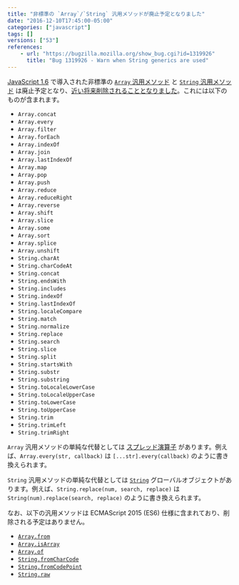 ```yaml
---
title: "非標準の `Array`/`String` 汎用メソッドが廃止予定となりました"
date: "2016-12-10T17:45:00-05:00"
categories: ["javascript"]
tags: []
versions: ["53"]
references:
    - url: "https://bugzilla.mozilla.org/show_bug.cgi?id=1319926"
      title: "Bug 1319926 - Warn when String generics are used"
---
```

[JavaScript 1.6](https://developer.mozilla.org/ja/docs/Web/JavaScript/New_in_JavaScript/1.6) で導入された非標準の [`Array` 汎用メソッド](https://developer.mozilla.org/ja/docs/Web/JavaScript/Reference/Global_Objects/Array#Array_generic_methods) と [`String` 汎用メソッド](https://developer.mozilla.org/ja/docs/Web/JavaScript/Reference/Global_Objects/String#String_generic_methods) は廃止予定となり、[近い将来削除されることとなりました](https://www.fxsitecompat.com/ja/docs/2015/non-standard-array-string-generics-will-be-removed/)。これには以下のものが含まれます。

* `Array.concat`
* `Array.every`
* `Array.filter`
* `Array.forEach`
* `Array.indexOf`
* `Array.join`
* `Array.lastIndexOf`
* `Array.map`
* `Array.pop`
* `Array.push`
* `Array.reduce`
* `Array.reduceRight`
* `Array.reverse`
* `Array.shift`
* `Array.slice`
* `Array.some`
* `Array.sort`
* `Array.splice`
* `Array.unshift`
* `String.charAt`
* `String.charCodeAt`
* `String.concat`
* `String.endsWith`
* `String.includes`
* `String.indexOf`
* `String.lastIndexOf`
* `String.localeCompare`
* `String.match`
* `String.normalize`
* `String.replace`
* `String.search`
* `String.slice`
* `String.split`
* `String.startsWith`
* `String.substr`
* `String.substring`
* `String.toLocaleLowerCase`
* `String.toLocaleUpperCase`
* `String.toLowerCase`
* `String.toUpperCase`
* `String.trim`
* `String.trimLeft`
* `String.trimRight`

`Array` 汎用メソッドの単純な代替としては [スプレッド演算子](https://developer.mozilla.org/ja/docs/Web/JavaScript/Reference/Operators/Spread_operator) があります。例えば、`Array.every(str, callback)` は `[...str].every(callback)` のように書き換えられます。

`String` 汎用メソッドの単純な代替としては [`String`](https://developer.mozilla.org/ja/docs/Web/JavaScript/Reference/Global_Objects/String) グローバルオブジェクトがあります。例えば、`String.replace(num, search, replace)` は `String(num).replace(search, replace)` のように書き換えられます。

なお、以下の汎用メソッドは ECMAScript 2015 (ES6) 仕様に含まれており、削除される予定はありません。

* [`Array.from`](https://developer.mozilla.org/ja/docs/Web/JavaScript/Reference/Global_Objects/Array/from)
* [`Array.isArray`](https://developer.mozilla.org/ja/docs/Web/JavaScript/Reference/Global_Objects/Array/isArray)
* [`Array.of`](https://developer.mozilla.org/ja/docs/Web/JavaScript/Reference/Global_Objects/Array/of)
* [`String.fromCharCode`](https://developer.mozilla.org/ja/docs/Web/JavaScript/Reference/Global_Objects/String/fromCharCode)
* [`String.fromCodePoint`](https://developer.mozilla.org/ja/docs/Web/JavaScript/Reference/Global_Objects/String/fromCodePoint)
* [`String.raw`](https://developer.mozilla.org/ja/docs/Web/JavaScript/Reference/Global_Objects/String/raw)
